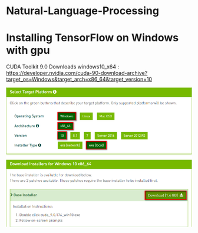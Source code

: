 # Natural-Language-Processing
# Installing TensorFlow on Windows with gpu

CUDA Toolkit 9.0 Downloads windows10_x64 :<br/>
https://developer.nvidia.com/cuda-90-download-archive?target_os=Windows&target_arch=x86_64&target_version=10<br/>

![|100x100](https://github.com/Tai-liang-Zhou/Natural-Language-Processing/blob/master/2018-05-10_144237.png)
